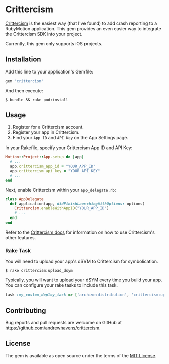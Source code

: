 # Crittercism

[Crittercism](http://www.crittercism.com/) is the easiest way (that I've found)
to add crash reporting to a RubyMotion application. This gem provides an even
easier way to integrate the Crittercism SDK into your project.

Currently, this gem only supports iOS projects.

## Installation

Add this line to your application's Gemfile:

```ruby
gem 'crittercism'
```

And then execute:

    $ bundle && rake pod:install

## Usage

1. Register for a Crittercism account.
2. Register your app in Crittercism.
3. Find your `App ID` and `API Key` on the App Settings page.

In your Rakefile, specify your Crittercism App ID and API Key:

```ruby
Motion::Project::App.setup do |app|
  # ...
  app.crittercism_app_id = "YOUR_APP_ID"
  app.crittercism_api_key = "YOUR_API_KEY"
  # ...
end
```

Next, enable Crittercism within your `app_delegate.rb`:

```ruby
class AppDelegate
  def application(app, didFinishLaunchingWithOptions: options)
    Crittercism.enableWithAppID("YOUR_APP_ID")
    # ...
  end
end
```

Refer to the [Crittercism docs](http://docs.crittercism.com/ios/ios.html) for
information on how to use Crittercism's other features.

### Rake Task

You will need to upload your app's dSYM to Crittercism for symbolication.

    $ rake crittercism:upload_dsym

Typically, you will want to upload your dSYM every time you build your app.
You can configure your rake tasks to include this task.

```ruby
task :my_custom_deploy_task => ['archive:distribution', 'crittercism:upload_dsym']
```

<!--
## Development

After checking out the repo, run `bin/setup` to install dependencies. Then, run `rake spec` to run the tests.

To install this gem onto your local machine, run `bundle exec rake install`. To release a new version, update the version number in `version.rb`, and then run `bundle exec rake release`, which will create a git tag for the version, push git commits and tags, and push the `.gem` file to [rubygems.org](https://rubygems.org).
-->

## Contributing

Bug reports and pull requests are welcome on GitHub at https://github.com/andrewhavens/crittercism.


## License

The gem is available as open source under the terms of the [MIT License](http://opensource.org/licenses/MIT).
